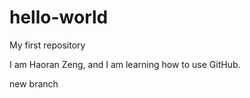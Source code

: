 # hello-world
My first repository

I am Haoran Zeng, and I am learning how to use GitHub.

new branch